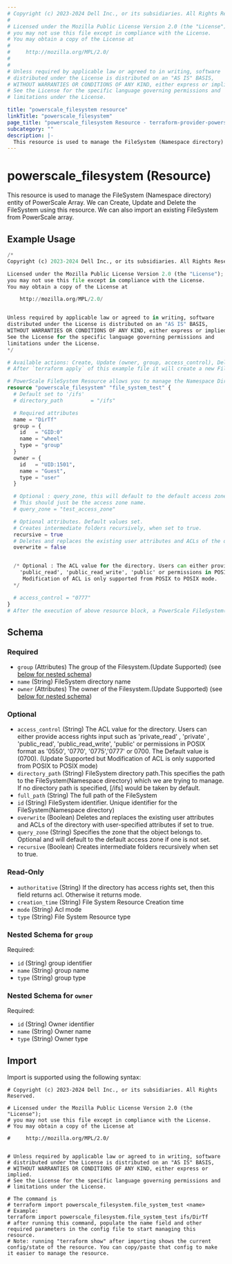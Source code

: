 ```yaml
---
# Copyright (c) 2023-2024 Dell Inc., or its subsidiaries. All Rights Reserved.
#
# Licensed under the Mozilla Public License Version 2.0 (the "License");
# you may not use this file except in compliance with the License.
# You may obtain a copy of the License at
#
#     http://mozilla.org/MPL/2.0/
#
#
# Unless required by applicable law or agreed to in writing, software
# distributed under the License is distributed on an "AS IS" BASIS,
# WITHOUT WARRANTIES OR CONDITIONS OF ANY KIND, either express or implied.
# See the License for the specific language governing permissions and
# limitations under the License.

title: "powerscale_filesystem resource"
linkTitle: "powerscale_filesystem"
page_title: "powerscale_filesystem Resource - terraform-provider-powerscale"
subcategory: ""
description: |-
  This resource is used to manage the FileSystem (Namespace directory) entity of PowerScale Array. We can Create, Update and Delete the FileSystem using this resource. We can also import an existing FileSystem from PowerScale array.
---
```


# powerscale_filesystem (Resource)

This resource is used to manage the FileSystem (Namespace directory) entity of PowerScale Array. We can Create, Update and Delete the FileSystem using this resource. We can also import an existing FileSystem from PowerScale array.


## Example Usage

```terraform
/*
Copyright (c) 2023-2024 Dell Inc., or its subsidiaries. All Rights Reserved.

Licensed under the Mozilla Public License Version 2.0 (the "License");
you may not use this file except in compliance with the License.
You may obtain a copy of the License at

    http://mozilla.org/MPL/2.0/


Unless required by applicable law or agreed to in writing, software
distributed under the License is distributed on an "AS IS" BASIS,
WITHOUT WARRANTIES OR CONDITIONS OF ANY KIND, either express or implied.
See the License for the specific language governing permissions and
limitations under the License.
*/

# Available actions: Create, Update (owner, group, access_control), Delete and Import existing FileSystem(Namespace directory) from Powerscale array.
# After `terraform apply` of this example file it will create a new FileSystem(Namespace directory) with the name set in `name` attribute in the directory path provided in `directory_path`on the PowerScale array

# PowerScale FileSystem Resource allows you to manage the Namespace Directory on the Powerscale array
resource "powerscale_filesystem" "file_system_test" {
  # Default set to '/ifs'
  # directory_path         = "/ifs"

  # Required attributes
  name = "DirTf"
  group = {
    id   = "GID:0"
    name = "wheel"
    type = "group"
  }
  owner = {
    id   = "UID:1501",
    name = "Guest",
    type = "user"
  }

  # Optional : query_zone, this will default to the default access zone if unset. However is needed if the user trying to be created is not in the default access zone.connection {
  # This should just be the access zone name. 
  # query_zone = "test_access_zone"

  # Optional attributes. Default values set.
  # Creates intermediate folders recursively, when set to true.
  recursive = true
  # Deletes and replaces the existing user attributes and ACLs of the directory with user-specified attributes and ACLS, when set to true.
  overwrite = false


  /* Optional : The ACL value for the directory. Users can either provide access rights input such as 'private_read' , 'private' ,
    'public_read', 'public_read_write', 'public' or permissions in POSIX format as '0550', '0770', '0775','0777' or 0700. The Default value is (0700). 
     Modification of ACL is only supported from POSIX to POSIX mode. 
  */

  # access_control = "0777"
}
# After the execution of above resource block, a PowerScale FileSystem(Namespace directory) would have been created at PowerScale array. You can also verify the changes made in terraform state file.
```

<!-- schema generated by tfplugindocs -->
## Schema

### Required

- `group` (Attributes) The group of the Filesystem.(Update Supported) (see [below for nested schema](#nestedatt--group))
- `name` (String) FileSystem directory name
- `owner` (Attributes) The owner of the Filesystem.(Update Supported) (see [below for nested schema](#nestedatt--owner))

### Optional

- `access_control` (String) The ACL value for the directory. Users can either provide access rights input such as 'private_read' , 'private' ,
				'public_read', 'public_read_write', 'public' or permissions in POSIX format as '0550', '0770', '0775','0777' or 0700. The Default value is (0700). 
				(Update Supported but Modification of ACL is only supported from POSIX to POSIX mode)
- `directory_path` (String) FileSystem directory path.This specifies the path to the FileSystem(Namespace directory) which we are trying to manage. If no directory path is specified, [/ifs] would be taken by default.
- `full_path` (String) The full path of the FileSystem
- `id` (String) FileSystem identifier. Unique identifier for the FileSystem(Namespace directory)
- `overwrite` (Boolean) Deletes and replaces the existing user attributes and ACLs of the directory with user-specified attributes if set to true.
- `query_zone` (String) Specifies the zone that the object belongs to. Optional and will default to the default access zone if one is not set.
- `recursive` (Boolean) Creates intermediate folders recursively when set to true.

### Read-Only

- `authoritative` (String) If the directory has access rights set, then this field returns acl. Otherwise it returns mode.
- `creation_time` (String) File System Resource Creation time
- `mode` (String) Acl mode
- `type` (String) File System Resource type

<a id="nestedatt--group"></a>
### Nested Schema for `group`

Required:

- `id` (String) group identifier
- `name` (String) group name
- `type` (String) group type


<a id="nestedatt--owner"></a>
### Nested Schema for `owner`

Required:

- `id` (String) Owner identifier
- `name` (String) Owner name
- `type` (String) Owner type

## Import

Import is supported using the following syntax:

```shell
# Copyright (c) 2023-2024 Dell Inc., or its subsidiaries. All Rights Reserved.

# Licensed under the Mozilla Public License Version 2.0 (the "License");
# you may not use this file except in compliance with the License.
# You may obtain a copy of the License at

#     http://mozilla.org/MPL/2.0/


# Unless required by applicable law or agreed to in writing, software
# distributed under the License is distributed on an "AS IS" BASIS,
# WITHOUT WARRANTIES OR CONDITIONS OF ANY KIND, either express or implied.
# See the License for the specific language governing permissions and
# limitations under the License.

# The command is
# terraform import powerscale_filesystem.file_system_test <name>
# Example:
terraform import powerscale_filesystem.file_system_test ifs/DirTf
# after running this command, populate the name field and other required parameters in the config file to start managing this resource.
# Note: running "terraform show" after importing shows the current config/state of the resource. You can copy/paste that config to make it easier to manage the resource.
```